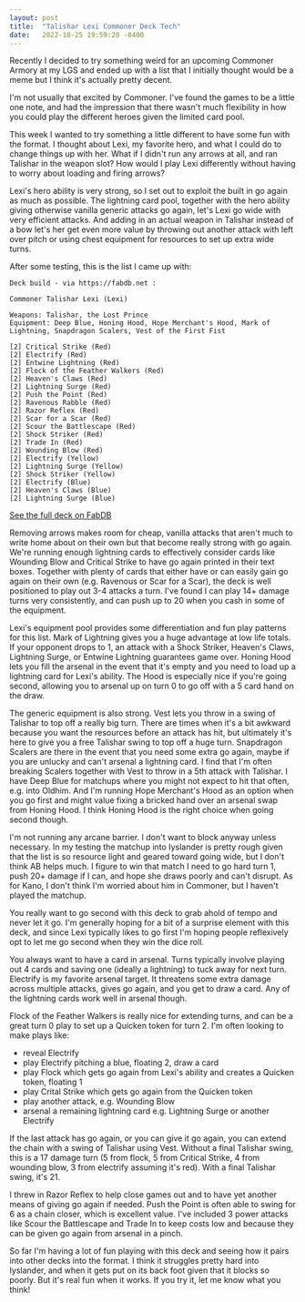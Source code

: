 ```yaml
---
layout: post
title:  "Talishar Lexi Commoner Deck Tech" 
date:   2022-10-25 19:59:20 -0400
---
```


Recently I decided to try something weird for an upcoming Commoner Armory at my LGS and ended up with a list that I initially thought would be a meme but I think it's actually pretty decent. 

I'm not usually that excited by Commoner. I've found the games to be a little one note, and had the impression that there wasn't much flexibility in how you could play the different heroes given the limited card pool.

This week I wanted to try something a little different to have some fun with the format. I thought about Lexi, my favorite hero, and what I could do to change things up with her. What if I didn't run any arrows at all, and ran Talishar in the weapon slot? How would I play Lexi differently without having to worry about loading and firing arrows?

Lexi's hero ability is very strong, so I set out to exploit the built in go again as much as possible. The lightning card pool, together with the hero ability giving otherwise vanilla generic attacks go again, let's Lexi go wide with very efficient attacks. And adding in an actual weapon in Talishar instead of a bow let's her get even more value by throwing out another attack with left over pitch or using chest equipment for resources to set up extra wide turns. 

After some testing, this is the list I came up with:

```
Deck build - via https://fabdb.net :

Commoner Talishar Lexi (Lexi)

Weapons: Talishar, the Lost Prince
Equipment: Deep Blue, Honing Hood, Hope Merchant's Hood, Mark of Lightning, Snapdragon Scalers, Vest of the First Fist

[2] Critical Strike (Red)
[2] Electrify (Red)
[2] Entwine Lightning (Red)
[2] Flock of the Feather Walkers (Red)
[2] Heaven's Claws (Red)
[2] Lightning Surge (Red)
[2] Push the Point (Red)
[2] Ravenous Rabble (Red)
[2] Razor Reflex (Red)
[2] Scar for a Scar (Red)
[2] Scour the Battlescape (Red)
[2] Shock Striker (Red)
[2] Trade In (Red)
[2] Wounding Blow (Red)
[2] Electrify (Yellow)
[2] Lightning Surge (Yellow)
[2] Shock Striker (Yellow)
[2] Electrify (Blue)
[2] Heaven's Claws (Blue)
[2] Lightning Surge (Blue)
```
[See the full deck on FabDB](https://fabdb.net/decks/XPKlPnnq)

Removing arrows makes room for cheap, vanilla attacks that aren't much to write home about on their own but that become really strong with go again. We're running enough lightning cards to effectively consider cards like Wounding Blow and Critical Strike to have go again printed in their text boxes. Together with plenty of cards that either have or can easily gain go again on their own (e.g. Ravenous or Scar for a Scar), the deck is well positioned to play out 3-4 attacks a turn. I've found I can play 14+ damage turns very consistently, and can push up to 20 when you cash in some of the equipment. 

Lexi's equipment pool provides some differentiation and fun play patterns for this list. Mark of Lightning gives you a huge advantage at low life totals. If your opponent drops to 1, an attack with a Shock Striker, Heaven's Claws, Lightning Surge, or Entwine Lightning guarantees game over. Honing Hood lets you fill the arsenal in the event that it's empty and you need to load up a lightning card for Lexi's ability. The Hood is especially nice if you're going second, allowing you to arsenal up on turn 0 to go off with a 5 card hand on the draw. 

The generic equipment is also strong. Vest lets you throw in a swing of Talishar to top off a really big turn. There are times when it's a bit awkward because you want the resources before an attack has hit, but ultimately it's here to give you a free Talishar swing to top off a huge turn. Snapdragon Scalers are there in the event that you need some extra go again, maybe if you are unlucky and can't arsenal a lightning card. I find that I'm often breaking Scalers together with Vest to throw in a 5th attack with Talishar. I have Deep Blue for matchups where you might not expect to hit that often, e.g. into Oldhim. And I'm running Hope Merchant's Hood as an option when you go first and might value fixing a bricked hand over an arsenal swap from Honing Hood. I think Honing Hood is the right choice when going second though.

I'm not running any arcane barrier. I don't want to block anyway unless necessary. In my testing the matchup into Iyslander is pretty rough given that the list is so resource light and geared toward going wide, but I don't think AB helps much. I figure to win that match I need to go hard turn 1, push 20+ damage if I can, and hope she draws poorly and can't disrupt. As for Kano, I don't think I'm worried about him in Commoner, but I haven't played the matchup. 

You really want to go second with this deck to grab ahold of tempo and never let it go. I'm generally hoping for a bit of a surprise element with this deck, and since Lexi typically likes to go first I'm hoping people reflexively opt to let me go second when they win the dice roll.

You always want to have a card in arsenal. Turns typically involve playing out 4 cards and saving one (ideally a lightning) to tuck away for next turn. Electrify is my favorite arsenal target. It threatens some extra damage across multiple attacks, gives go again, and you get to draw a card. Any of the lightning cards work well in arsenal though. 

Flock of the Feather Walkers is really nice for extending turns, and can be a great turn 0 play to set up a Quicken token for turn 2. I'm often looking to make plays like: 
- reveal Electrify
- play Electrify pitching a blue, floating 2, draw a card
- play Flock which gets go again from Lexi's ability and creates a Quicken token, floating 1
- play Crital Strike which gets go again from the Quicken token
- play another attack, e.g. Wounding Blow
- arsenal a remaining lightning card e.g. Lightning Surge or another Electrify

If the last attack has go again, or you can give it go again, you can extend the chain with a swing of Talishar using Vest. Without a final Talishar swing, this is a 17 damage turn (5 from flock, 5 from Critical Strike, 4 from wounding blow, 3 from electrify assuming it's red). With a final Talishar swing, it's 21. 

I threw in Razor Reflex to help close games out and to have yet another means of giving go again if needed. Push the Point is often able to swing for 6 as a chain closer, which is excellent value. I've included 3 power attacks like Scour the Battlescape and Trade In to keep costs low and because they can be given go again from arsenal in a pinch.  

So far I'm having a lot of fun playing with this deck and seeing how it pairs into other decks into the format. I think it struggles pretty hard into Iyslander, and when it gets put on its back foot given that it blocks so poorly. But it's real fun when it works. If you try it, let me know what you think!  